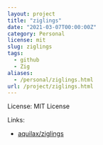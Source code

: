 ```yaml
---
layout: project
title: "ziglings"
date: "2021-03-07T00:00:00Z"
category: Personal
license: mit
slug: ziglings
tags:
  - github
  - Zig
aliases:
  - /personal/ziglings.html
url: /project/ziglings.html
---
```


License: MIT License

Links:

* [aquilax/ziglings](https://github.com/aquilax/ziglings)
